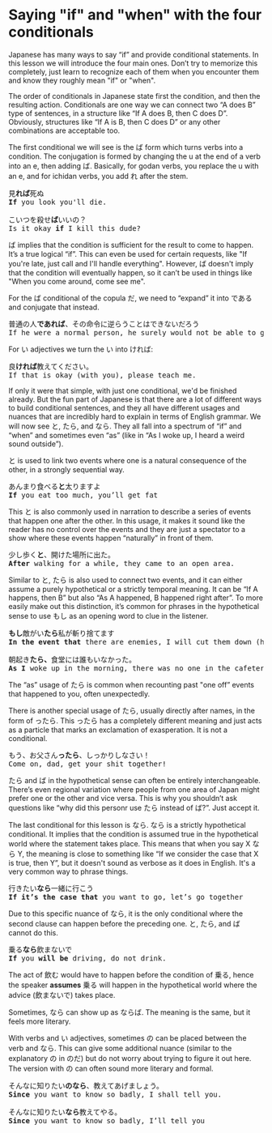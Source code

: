 # Saying "if" and "when" with the four conditionals

Japanese has many ways to say “if” and provide conditional statements. In this lesson we will introduce the four main ones. Don’t try to memorize this completely, just learn to recognize each of them when you encounter them and know they roughly mean "if" or "when". 

The order of conditionals in Japanese state first the condition, and then the resulting action. Conditionals are one way we can connect two “A does B” type of sentences, in a structure like “If A does B, then C does D”. Obviously, structures like “If A is B, then C does D” or any other combinations are acceptable too.

The first conditional we will see is the ば form which turns verbs into a condition. The conjugation is formed by changing the u at the end of a verb into an e, then adding ば. Basically, for godan verbs, you replace the u with an e, and for ichidan verbs, you add れ after the stem.

<pre>
見<b>れば</b>死ぬ
<b>If</b> you look you'll die.

こいつを殺せ<b>ば</b>いいの？
Is it okay <b>if</b> I kill this dude?
</pre>

ば implies that the condition is sufficient for the result to come to happen. It’s a true logical “if”. This can even be used for certain requests, like "If you're late, just call and I'll handle everything". However, ば doesn't imply that the condition will eventually happen, so it can’t be used in things like "When you come around, come see me". 

For the ば conditional of the copula だ, we need to “expand” it into である and conjugate that instead.

<pre>
普通の人<b>であれば</b>、その命令に逆らうことはできないだろう
If he were a normal person, he surely would not be able to go against that order.
</pre>

For い adjectives we turn the い into ければ:

<pre>
良<b>ければ</b>教えてください。
If that is okay (with you), please teach me.
</pre>

If only it were that simple, with just one conditional, we'd be finished already. But the fun part of Japanese is that there are a lot of different ways to build conditional sentences, and they all have different usages and nuances that are incredibly hard to explain in terms of English grammar. We will now see と, たら, and なら. They all fall into a spectrum of “if” and “when” and sometimes even “as” (like in “As I woke up, I heard a weird sound outside”). 

と is used to link two events where one is a natural consequence of the other, in a strongly sequential way.

<pre>
あんまり食べる<b>と</b>太りますよ
<b>If</b> you eat too much, you’ll get fat
</pre>

This と is also commonly used in narration to describe a series of events that happen one after the other. In this usage, it makes it sound like the reader has no control over the events and they are just a spectator to a show where these events happen “naturally” in front of them.

<pre>
少し歩く<b>と</b>、開けた場所に出た。
<b>After</b> walking for a while, they came to an open area.
</pre>

Similar to と, たら is also used to connect two events, and it can either assume a purely hypothetical or a strictly temporal meaning. It can be “If A happens, then B” but also “As A happened, B happened right after”. To more easily make out this distinction, it’s common for phrases in the hypothetical sense to use もし as an opening word to clue in the listener.

<pre>
<b>もし</b>敵がい<b>たら</b>私が斬り捨てます
<b>In the event that</b> there are enemies, I will cut them down (hypothetical)

朝起き<b>たら、</b>食堂には誰もいなかった。
<b>As I</b> woke up in the morning, there was no one in the cafeteria.
</pre>

The “as” usage of たら is common when recounting past "one off” events that happened to you, often unexpectedly.

There is another special usage of たら, usually directly after names, in the form of ったら. This ったら has a completely different meaning and just acts as a particle that marks an exclamation of exasperation. It is not a conditional.

<pre>
もう、お父さん<b>ったら</b>、しっかりしなさい！
Come on, dad, get your shit together!
</pre>

たら and ば in the hypothetical sense can often be entirely interchangeable. There’s even regional variation where people from one area of Japan might prefer one or the other and vice versa. This is why you shouldn’t ask questions like “why did this personr use たら instead of ば?”. Just accept it.

The last conditional for this lesson is なら. なら is a strictly hypothetical conditional. It implies that the condition is assumed true in the hypothetical world where the statement takes place.
This means that when you say X なら Y, the meaning is close to something like “If we consider the case that X is true, then Y”, but it doesn't sound as verbose as it does in English. It's a very common way to phrase things.

<pre>
行きたい<b>なら</b>一緒に行こう
<b>If it’s the case that</b> you want to go, let’s go together
</pre>

Due to this specific nuance of なら, it is the only conditional where the second clause can happen before the preceding one. と, たら, and ば cannot do this.

<pre>
乗る<b>なら</b>飲まないで
<b>If</b> you <b>will be</b> driving, do not drink.
</pre>

The act of 飲む would have to happen before the condition of 乗る, hence the speaker **assumes** 乗る will happen in the hypothetical world where the advice (飲まないで) takes place.

Sometimes, なら can show up as ならば. The meaning is the same, but it feels more literary.

With verbs and い adjectives, sometimes の can be placed between the verb and なら. This can give some additional nuance (similar to the explanatory の in のだ) but do not worry about trying to figure it out here. The version with の can often sound more literary and formal.

<pre>
そんなに知りたい<b>のなら</b>、教えてあげましょう。
<b>Since</b> you want to know so badly, I shall tell you.

そんなに知りたい<b>なら</b>教えてやる。
<b>Since</b> you want to know so badly, I’ll tell you
</pre>